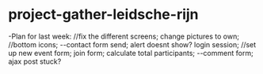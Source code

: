 # project-gather-leidsche-rijn

-Plan for last week:
//fix the different screens;
change pictures to own;
//bottom icons;
--contact form send; alert doesnt show?
login session;
//set up new event form;
join form;
calculate total participants;
--comment form; ajax post stuck?